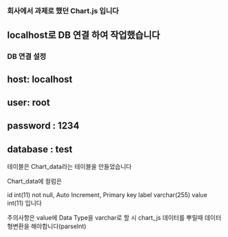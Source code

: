 ### 회사에서 과제로 했던 Chart.js 입니다 
## localhost로 DB 연결 하여 작업했습니다

### DB 연결 설정
## host: localhost
## user: root
## password : 1234
## database : test

테이블은 Chart_data라는 테이블을 만들었습니다

Chart_data에 컬럼은

id int(11) not null, Auto Increment, Primary key 
label varchar(255)
value int(11) 입니다 

주의사항은 value에 Data Type을 varchar로 할 시 chart_js 데이터를 뿌릴때 데이터 형변환을 해야합니다(parseInt)
